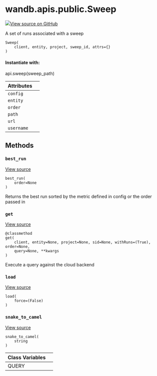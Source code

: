 # wandb.apis.public.Sweep

[![](https://www.tensorflow.org/images/GitHub-Mark-32px.png)View source on GitHub](https://www.github.com/wandb/client/tree/7bbc4a4eac8eeb2bf37a62ce519e0de61c67eadf/wandb/apis/public.py#L1389-L1567)

A set of runs associated with a sweep

```text
Sweep(
    client, entity, project, sweep_id, attrs={}
)
```

#### Instantiate with:

api.sweep\(sweep\_path\)

| Attributes |  |
| :--- | :--- |
|  `config` |  |
|  `entity` |  |
|  `order` |  |
|  `path` |  |
|  `url` |  |
|  `username` |  |

## Methods

### `best_run` <a id="best_run"></a>

[View source](https://www.github.com/wandb/client/tree/7bbc4a4eac8eeb2bf37a62ce519e0de61c67eadf/wandb/apis/public.py#L1475-L1498)

```text
best_run(
    order=None
)
```

Returns the best run sorted by the metric defined in config or the order passed in

### `get` <a id="get"></a>

[View source](https://www.github.com/wandb/client/tree/7bbc4a4eac8eeb2bf37a62ce519e0de61c67eadf/wandb/apis/public.py#L1514-L1564)

```text
@classmethod
get(
    client, entity=None, project=None, sid=None, withRuns=(True), order=None,
    query=None, **kwargs
)
```

Execute a query against the cloud backend

### `load` <a id="load"></a>

[View source](https://www.github.com/wandb/client/tree/7bbc4a4eac8eeb2bf37a62ce519e0de61c67eadf/wandb/apis/public.py#L1455-L1464)

```text
load(
    force=(False)
)
```

### `snake_to_camel` <a id="snake_to_camel"></a>

[View source](https://www.github.com/wandb/client/tree/7bbc4a4eac8eeb2bf37a62ce519e0de61c67eadf/wandb/apis/public.py#L561-L563)

```text
snake_to_camel(
    string
)
```

| Class Variables |  |
| :--- | :--- |
|  QUERY |  |

